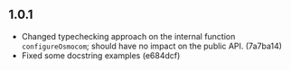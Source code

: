 ## 1.0.1

- Changed typechecking approach on the internal function `configureOsmocom`; should have no impact on the public API. (7a7ba14)
- Fixed some docstring examples (e684dcf)
